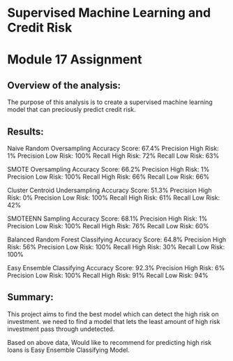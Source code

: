 # Supervised Machine Learning and Credit Risk

# Module 17  Assignment 


## Overview of the analysis:

The purpose of this analysis is to create a supervised machine learning model that can preciously predict credit risk.

## Results:

Naive Random Oversampling
Accuracy Score: 67.4%
Precision High Risk: 1%
Precision Low Risk: 100%
Recall High Risk: 72%
Recall Low Risk: 63%

SMOTE Oversampling
Accuracy Score: 66.2%
Precision High Risk: 1%
Precision Low Risk: 100%
Recall High Risk: 66%
Recall Low Risk: 66%


Cluster Centroid Undersampling
Accuracy Score: 51.3%
Precision High Risk: 0%
Precision Low Risk: 100%
Recall High Risk: 61%
Recall Low Risk: 42%


SMOTEENN Sampling
Accuracy Score: 68.1%
Precision High Risk: 1%
Precision Low Risk: 100%
Recall High Risk: 76%
Recall Low Risk: 60%


Balanced Random Forest Classifying
Accuracy Score: 64.8%
Precision High Risk: 56%
Precision Low Risk: 100%
Recall High Risk: 30%
Recall Low Risk: 100%

Easy Ensemble Classifying
Accuracy Score: 92.3%
Precision High Risk: 6%
Precision Low Risk: 100%
Recall High Risk: 91%
Recall Low Risk: 94%





## Summary:

This project aims to find the best model which can detect the high risk on investment. 
we need to find a model that lets the least amount of high risk investment pass through undetected. 


Based on above data, Would like to recommend for predicting high risk loans is Easy Ensemble Classifying Model.  